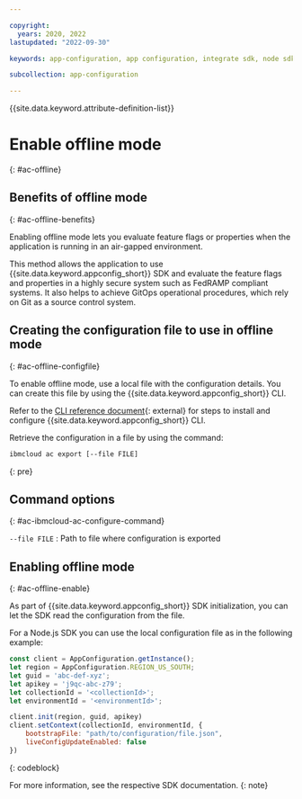 ```yaml
---

copyright:
  years: 2020, 2022
lastupdated: "2022-09-30"

keywords: app-configuration, app configuration, integrate sdk, node sdk, npm, sdk, android sdk, android, python sdk, python, go, golang, java server sdk, java, go admin sdk

subcollection: app-configuration

---
```


{{site.data.keyword.attribute-definition-list}}

# Enable offline mode
{: #ac-offline}

## Benefits of offline mode
{: #ac-offline-benefits}

Enabling offline mode lets you evaluate feature flags or properties when the application is running in an air-gapped environment.

This method allows the application to use {{site.data.keyword.appconfig_short}} SDK and evaluate the feature flags and properties in a highly secure system such as FedRAMP compliant systems. It also helps to achieve GitOps operational procedures, which rely on Git as a source control system.

## Creating the configuration file to use in offline mode
{: #ac-offline-configfile}

To enable offline mode, use a local file with the configuration details. You can create this file by using the {{site.data.keyword.appconfig_short}} CLI.

Refer to the [CLI reference document](https://{DomainName}/docs/app-configuration?topic=app-configuration-cli-plugin-app-configuration-cli){: external} for steps to install and configure {{site.data.keyword.appconfig_short}} CLI.

Retrieve the configuration in a file by using the command:

```sh
ibmcloud ac export [--file FILE]
```
{: pre}

## Command options
{: #ac-ibmcloud-ac-configure-command}

`--file FILE`
: Path to file where configuration is exported

## Enabling offline mode
{: #ac-offline-enable}

As part of {{site.data.keyword.appconfig_short}} SDK initialization, you can let the SDK read the configuration from the file.

For a Node.js SDK you can use the local configuration file as in the following example:

```javascript
const client = AppConfiguration.getInstance();
let region = AppConfiguration.REGION_US_SOUTH;
let guid = 'abc-def-xyz';
let apikey = 'j9qc-abc-z79';
let collectionId = '<collectionId>';
let environmentId = '<environmentId>';

client.init(region, guid, apikey)
client.setContext(collectionId, environmentId, {
    bootstrapFile: "path/to/configuration/file.json",
    liveConfigUpdateEnabled: false
})
```
{: codeblock}

For more information, see the respective SDK documentation.
{: note}
